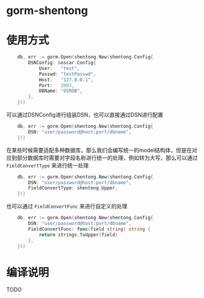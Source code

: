 # gorm-shentong
# 使用方式
```go
	db, err := gorm.Open(shentong.New(shentong.Config{
        DSNConfig: &oscar.Config{
            User:   "test",
            Passwd: "testPasswd",
            Host:   "127.0.0.1",
            Port:   2003,
            DBName: "OSRDB",
        },
    }))
```
可以通过DSNConfig进行组装DSN，也可以直接通过DSN进行配置
```go
    db, err := gorm.Open(shentong.New(shentong.Config{
        DSN: "user/password@host:port/dbname",
    }))
```
在某些时候需要适配多种数据库，那么我们会编写统一的model结构体，但是在对应到部分数据库时需要对字段名称进行统一的处理，例如转为大写，那么可以通过 `FieldConvertType` 来进行统一处理
```go
    db, err := gorm.Open(shentong.New(shentong.Config{
        DSN: "user/password@host:port/dbname",
        FieldConvertType: shentong.Upper,
    }))
```
也可以通过 `FieldConvertFunc` 来进行自定义的处理
```go
    db, err := gorm.Open(shentong.New(shentong.Config{
        DSN: "user/password@host:port/dbname",
        FieldConvertFunc: func(field string) string {
            return strings.ToUpper(field)
        },
    }))
```
# 编译说明
TODO